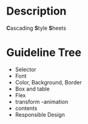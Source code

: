 # Description
**C**ascading **S**tyle **S**heets

# Guideline Tree
- Selector
- Font
- Color, Background, Border
- Box and table
- Flex
- transform
-animation
- contents
- Responsible Design